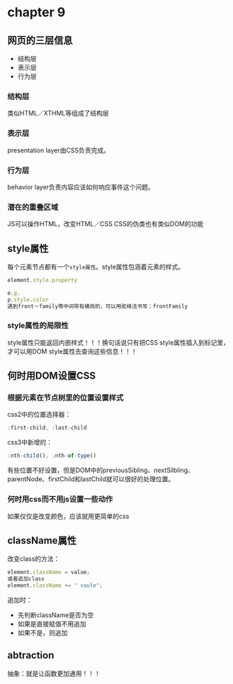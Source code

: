 # chapter 9

## 网页的三层信息
* 结构层
* 表示层
* 行为层

### 结构层
类似HTML／XTHML等组成了结构层

### 表示层
presentation layer由CSS负责完成。

### 行为层
behavior layer负责内容应该如何响应事件这个问题。

### 潜在的重叠区域
JS可以操作HTML，改变HTML／CSS
CSS的伪类也有类似DOM的功能

## style属性
每个元素节点都有一个`style属性`。style属性包涵着元素的样式。
```javascript
element.style.property

e.g.
p.style.color
遇到front－family等中间带有横岗的，可以用驼峰法书写：frontFamily
```

### style属性的局限性
style属性只能返回内嵌样式！！！换句话说只有把CSS style属性插入到标记里，才可以用DOM style属性去查询这些信息！！！

## 何时用DOM设置CSS

### 根据元素在节点树里的位置设置样式
css2中的位置选择器：
```javascript
:first-child, :last-child
```
css3中新增的：
```javascript
:nth-child(), :nth-of-type()
```
有些位置不好设置，但是DOM中的previousSibling、nextSilbling、parentNode、firstChild和lastChild就可以很好的处理位置。

### 何时用css而不用js设置一些动作

如果仅仅是改变颜色，应该就用更简单的css

## className属性
改变class的方法：
```javascript
element.className = value;
或者追加class
element.className += " vaule";
```
追加时：
* 先判断className是否为空
* 如果是直接赋值不用追加
* 如果不是，则追加

## abtraction
抽象：就是让函数更加通用！！！

